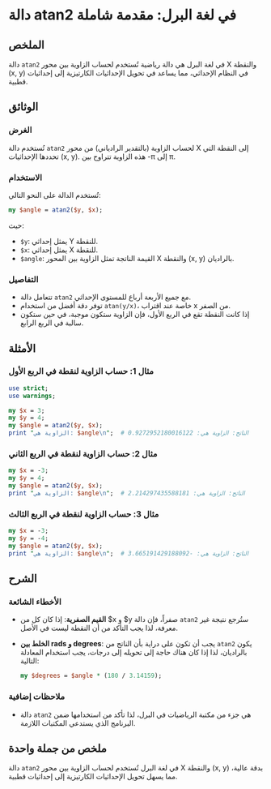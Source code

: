 <!--
Meta Description: # دالة atan2 في لغة البرل: مقدمة شاملة ## الملخص دالة `atan2` في لغة البرل هي دالة رياضية تُستخدم لحساب الزاوية بين محور X والنقطة (x, y) في النظام ال...
Meta Keywords: الزاوية, atan2, angle, دالة, إلى
-->

# دالة atan2 في لغة البرل: مقدمة شاملة

## الملخص
دالة `atan2` في لغة البرل هي دالة رياضية تُستخدم لحساب الزاوية بين محور X والنقطة (x, y) في النظام الإحداثي، مما يساعد في تحويل الإحداثيات الكارتيزية إلى إحداثيات قطبية.

## الوثائق
### الغرض
تُستخدم دالة `atan2` لحساب الزاوية (بالتقدير الرادياني) من محور X إلى النقطة التي تحددها الإحداثيات (x, y). هذه الزاوية تتراوح بين -π إلى π.

### الاستخدام
تُستخدم الدالة على النحو التالي:

```perl
my $angle = atan2($y, $x);
```

حيث:
- `$y`: يمثل إحداثي Y للنقطة.
- `$x`: يمثل إحداثي X للنقطة.
- `$angle`: القيمة الناتجة تمثل الزاوية بين المحور X والنقطة (x, y) بالراديان.

### التفاصيل
- تتعامل دالة `atan2` مع جميع الأربعة أرباع للمستوى الإحداثي.
- توفر دقة أفضل من استخدام `atan(y/x)`، خاصة عند اقتراب x من الصفر.
- إذا كانت النقطة تقع في الربع الأول، فإن الزاوية ستكون موجبة، في حين ستكون سالبة في الربع الرابع.

## الأمثلة
### مثال 1: حساب الزاوية لنقطة في الربع الأول
```perl
use strict;
use warnings;

my $x = 3;
my $y = 4;
my $angle = atan2($y, $x);
print "الزاوية هي: $angle\n";  # الناتج: الزاوية هي: 0.9272952180016122
```

### مثال 2: حساب الزاوية لنقطة في الربع الثاني
```perl
my $x = -3;
my $y = 4;
my $angle = atan2($y, $x);
print "الزاوية هي: $angle\n";  # الناتج: الزاوية هي: 2.214297435588181
```

### مثال 3: حساب الزاوية لنقطة في الربع الثالث
```perl
my $x = -3;
my $y = -4;
my $angle = atan2($y, $x);
print "الزاوية هي: $angle\n";  # الناتج: الزاوية هي: -3.665191429188092
```

## الشرح
### الأخطاء الشائعة
- **القيم الصفرية**: إذا كان كل من $x و $y صفراً، فإن دالة `atan2` ستُرجع نتيجة غير معرفة، لذا يجب التأكد من أن النقطة ليست في الأصل.
- **الخلط بين rads و degrees**: يجب أن تكون على دراية بأن الناتج من `atan2` يكون بالراديان، لذا إذا كان هناك حاجة إلى تحويله إلى درجات، يجب استخدام المعادلة التالية:
  
  ```perl
  my $degrees = $angle * (180 / 3.14159);
  ```

### ملاحظات إضافية
- دالة `atan2` هي جزء من مكتبة الرياضيات في البرل، لذا تأكد من استخدامها ضمن البرنامج الذي يستدعي المكتبات اللازمة.

## ملخص من جملة واحدة
دالة `atan2` في لغة البرل تُستخدم لحساب الزاوية بين محور X والنقطة (x, y) بدقة عالية، مما يسهل تحويل الإحداثيات الكارتيزية إلى إحداثيات قطبية.